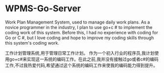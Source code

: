 # WPMS-Go-Server

Work Plan Management System, used to manage daily work plans.
As a novice programmer in the industry, I plan to use go+c # to implement the coding work of this system. Before this, I had no experience with coding for Go or C #, but I love coding and hope to improve my coding skills through this system's coding work.

﻿工作计划管理系统,用于管理日常工作计划。
作为一个初入行业的程序员,我计划使用go+c#来实现这一系统的编码工作。在此之前,我并没有接触过go或者c#的编码工作,不过我热爱代码,希望通过这个系统的编码工作来使我的编码能力得到提升。
